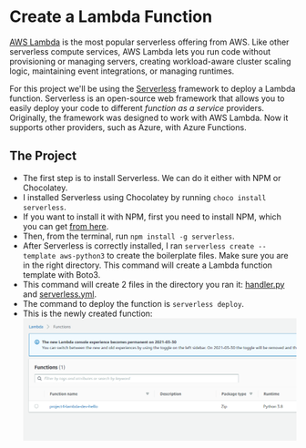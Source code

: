 # Create a Lambda Function

[AWS Lambda](https://aws.amazon.com/lambda/) is the most popular serverless offering from AWS. Like other serverless compute services, AWS Lambda lets you run code without provisioning or managing servers, creating workload-aware cluster scaling logic, maintaining event integrations, or managing runtimes.

For this project we'll be using the [Serverless](https://www.serverless.com/) framework to deploy a Lambda function. Serverless is an open-source web framework that allows you to easily deploy your code to different *function as a service* providers. Originally, the framework was designed to work with AWS Lambda. Now it supports other providers, such as Azure, with Azure Functions.

## The Project 

- The first step is to install Serverless. We can do it either with NPM or Chocolatey.
- I installed Serverless using Chocolatey by running `choco install serverless`.
- If you want to install it with NPM, first you need to install NPM, which you can get [from here](https://www.npmjs.com/get-npm).
- Then, from the terminal, run `npm install -g serverless`.
- After Serverless is correctly installed, I ran `serverless create --template aws-python3` to create the boilerplate files. Make sure you are in the right directory. This command will create a Lambda function template with Boto3.
- This command will create 2 files in the directory you ran it: [handler.py](Project4/handler.py) and [serverless.yml](Project4/serverless.yml).
- The command to deploy the function is `serverless deploy`.
- This is the newly created function:
![Lambda Function Console](project4_lambda_aws_console.png)
